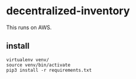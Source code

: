 # decentralized-inventory
This runs on AWS.
## install

    virtualenv venv/
    source venv/bin/activate
    pip3 install -r requirements.txt
